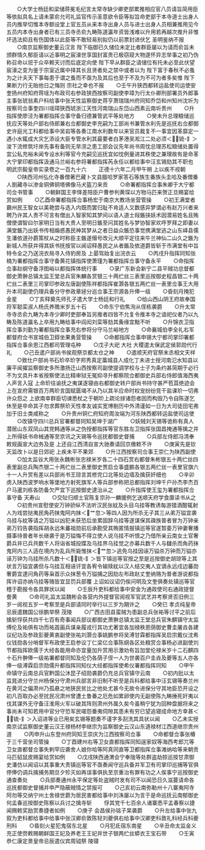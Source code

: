 <!-- { "loadSidebar": true } -->
　　○大学士杨廷和梁储蒋冕毛纪言太常寺缺少卿吏部累推相应官八员请旨简用臣等依拟具名上请未蒙俞允司礼监官传示圣意欲令臣等拟旨命吏部于本寺道士出身人员内推举切惟本寺额设堂上官五员从来本寺出身人员与进士出身人员相兼推用见今五员内本寺出身者已有三员寺丞俞九畴陈道瀛年资皆浅难以升用若再越次推升非惟坏选法抑且有伤国体以此臣等不敢轻易别拟仍以前票封进伏乞  圣明鉴纳不报
　　○南京监察御史董云汉言  陛下临御已久储位未定比者群臣屡以为请而俞旨未颁群情久郁臣请以近事明之宸濠世享国封富贵已极窃窥大物遂怀异志举事之初乃伪称召命以诳于众卒赖天讨而后底定向使  陛下早从群臣之请储位有托未必至此伏望宸濠之变为鉴于宗室近属中择其长且贤者处之禁中或者以为  陛下富于春秋不必蚤为之计夫天下事每患于谓之蚤而不亟为及其后也至于不及为不可为者多矣惟  陛下果断力行无贻他日之悔则  宗社之幸也不报
　　○壬午升狭西都转运盐使司运使安奎扬州府知府蒋瑶为布政司右参政狭西按察司副使李璋为行太仆卿刑部署员外郎事主事张琥翁素户科给事中张天性监察御史蒋亨萧瑞瑞州府同知乔岱和州知州沈圻为按察司佥事奎四川瑶璋狭西琥浙江天性河南瑞山东岱山西素云南圻贵州
　　○升指挥使廖泾为署都指挥佥事守备归德兼管武平等处地方
　　○癸未升总理粮储巡抚应天等处户部右侍郎兼右佥都御史李充嗣为工部尚书兼管水利先是巡抚右佥都御史许庭光工科都给事中吴岩等各奏江南水利数年以来官员裁复不一事宜因革靡定一遇小水辄成大灾乞添设大臣专管水利其最要者白茅港吴淞江二处必须＜锍-釒＞浚下流修筑圩岸先事有备则无旱涝之患工部会议先年尚书周忱总理苏松粮储处置得宜公私充裕未闻专设水利等官今充嗣见巡抚宜如忱例量进其秩使之兼理故有是命革大宁掌印都指挥汲通马兰峪右参将署都指挥芮永任以都给事中汪玄锡劾其不职也
明武宗毅皇帝实录卷之一百九十六
　　正德十六年二月甲午朔  上以疾不视朝
　　○陕西河州弘化寺番僧著巴藏卜文县膻哈罗家答石等族生番族头圭哈及番僧番人劄藏寺以渗金铜佛铜塔佛像马犬盔刀来贡
　　○命署都指挥佥事朱卿于大宁都司佥书管事
　　○朝鲜国王李怿差陪臣户曹参判黄琛以方物马匹来贺正旦赐宴给赏如例
　　○乙酉命署都指挥佥事杨宏于南京大教场坐营管操
　　○初王满堂者霸州民王智女以美艳尝与选入内既而罢归耻不肯适人又数感异梦谓必有赵万兴者来聘乃许其人贵不可言有僧出入智家知其梦间以语人道士叚鋹挟妖术因潜易姓名且贿僧使谓智曰尔家明日当有大贵人至明日鋹至问其姓名与梦协智家欢呼罗拜之即妻以满堂鋹乃出妖书传相煽惑愚民神其梦从之者日益众鋹恐事觉携满堂逃之山东峄县儒生潘依道孙爵策杖从之时称臣主鋹遂僣号改元大顺平定往来牛兰神仙二山久之鋹为新城人所获并得其妖书抚按官以闻诏释愚民之从者鋹及依道爵皆斩于市满堂有中旨特令全之乃送浣衣局寻入侍豹房及  上晏驾始复出浣衣云
　　○丙戌升指挥同知张楠为署都指挥佥事守备黄花镇指挥使萧瑾为署都指挥佥事守备永平
　　○命指挥佥事赵纲守备浮图峪以都指挥体统行事
　　○录广东新会新宁二县平贼功总督都御史萧翀总镇太监王堂总兵官朱麟各赏银三十两纻丝三表里巡按御史程昌银二十两纻丝二表里三司掌印参政左唐副使陈祥都指挥崔灏各银五两纻丝一表里佥事王大用升本司副使仍理兵备分守参政章拯分巡佥事王宗源各升俸一级
　　○昏刻月掩犯金星
　　○丁亥释奠先师孔子遣大学士杨廷和行礼
　　○给山西山阴王府故奉国将军聪栾淑人杨氏养赡米岁五十石
　　○命东宁伯焦洵从侄栋袭爵
　　○升太常寺寺丞俞九畴为本寺少卿时吏部奉旨另推者四皆不允复令推本寺之谙祀仪者乃以九畴及陈道瀛名上卒用九畴给事中阎闳刘栾等劾其夤缘宜黜不听
　　○升锦衣卫指挥佥事刘勤为署都指挥佥事充右参将分守马兰峪地方
　　○命襄城伯李全礼右军都督府佥书宣城伯卫錞坐果勇营管操
　　○命都指挥佥事申锡大宁都司掌印署都指挥佥事余恩江西都司管理屯种
　　○戊子大祀  大社  大稷遣太保武定侯郭勋代行礼
　　○己丑遣户部尚书侯观祭京都太仓之神
　　○遣顺天府官祭末丞相文天祥
　　○致仕户部尚书石玠卒玠字邦秀真定藁城县人成化丁未进士授河南氾水知县以廉平闻擢监察御史多所激扬迁山西按察司副使提调学校与士子为条约甚简期于必行不为文具升本省按察使法比精审狱无冤抑寻升都察院佥都御史兵部右侍郎值海西夷人声言入寇  上命玠往谕抚之夷谋遂寝由右都御史转户部尚书持守甚严苞苴绝迹会  上在宣府需银百万两玠言国赋匮竭不从乃以其半应命时权宠纷纷竞干盐课玠一切弗许众怨之  上欲南幸群臣切谏悉杖之于朝玠上疏论捄诸怨者因而构毁乃令自陈遂乞休至是卒命其子勿求葬祭玠天性孝友诚实宽博剔历中外清谨如一日为大司徒田宅弗加于旧士类咸称之
　　○升贵州铜仁府知府周汝端为河东陕西都转运盐使司运使
　　○改镇守四川总兵官署都督同知吴坤于湖广
　　○妖贼刘天锡等诡称有真人潜居山东双凤山其党韩通等从之伪授都指挥等官东胜左卫指挥张国昌掩通等擒之并上所得妖书命械通等至京讯之天锡等令巡抚都御史督捕
　　○兵部左侍郎冯清奉敕规画宣大边务及是  上还自江西清自宣大驰奏请回京缴敕不许
　　○庚寅先是钦天监改卜以是日郊祀  上疾未平不果郊
　　○升江西按察司佥事王崇仁为陕西副使
　　○加太监谷大用张永魏彬张忠禄米岁各二十四石赏右都督朱彬银五十两纻丝四表里副总兵陶杰银二十两纻丝二表里御史贾启佥事盛鹏各银五两纻丝一表里官旗六十一人升赏有差以兵部尚书王琼言其修完口北等处边墙及擒获奸细也
　　○辛卯虏入陕西波罗响水等堡地方射死旗军人等兵部参称把总都指挥刘坤千户孙杰李杰百户马暹刘栋各防备欠严宜下巡按御史逮治从之
　　○升指挥使王玺为署都指挥佥事守备  天寿山
　　○交阯归顺土官陈复宗孙一麟援例乞送顺天府学食廪读书从之
　　○初贵州宣慰使安万钟骄纵不法听汉民张紞及头目乌挂等教诱每游猎酒酣辄射人为戏尝挞夷民角药抹鬼阿内抹＜艹忽＞等四人因为所杀无子其三从弟万镒宜袭乌挂与紞等请之万镒以凶犯未获恐后坐累固辞乌挂等遂谋保其疎族普者冒为万钟亲弟万钧告袭指挥胡永远朱蕃祖勋前后承勘受其贿匿情报镇巡等官遂暂委万钟妻奢播摄事待普者年长继袭于是万镒悔不得立使人说乌挂不听恨之乃借所亲云南女土官奢爵兵并已兵共数千人将诣省城投牒及乌挂界乌挂觉之亦募兵数千人与讎杀而角药抹鬼阿内三人适在境内为乱兵所毙惟抹＜艹忽＞逃免乌挂因诬万镒杀万钟而万镒亦诬万钟为乌挂所杀凡数十＜锍-釒＞皆下镇巡等官按之至是巡按御史胡琼等上其状言万镒宜袭但与乌挂互相诬讦宜各宥令输赎紞以汉人结交夷人宜谪永远戍边蕃勋奢爵宜逮问角药等枭首示众抹葱令万镒捕之因劾左布政赵丈奎纳赂为普者游说都指挥许诏亦纳乌挂等赂皆宜显罚兵部覆  上诏如议诏仍俟问明及文奎俱奏处镇巡等官稽于勘报令各具罪状以闻
　　○壬辰升吏科都给事中安金为通政使司右通政提督誊黄
　　○命司礼监太监魏彬会各营内外提督官阅视军官武艺并考察贤否旧例三岁一阅视五岁一考察至是兵部请同时举行以三岁为期许之
　　○癸巳  孝贞纯皇帝忌辰遣魏国公徐鹏举祭  茂陵
　　○广西古田县蛮贼为患副总兵张祐等讨平之前后擒斩俘获共四千七百有奇事闻兵部议都御史萧翀总镇太监王堂总兵官朱麒镇守太监傅伦及祐俱有功而祐首画兵谋亲履戎行其功尤著宜各加禄秩恩荫御史曹圭屠垚各建议纪功及参政彭夔黄衷副使张祐刘灏佥事姚鹏参将吴溥甘霖都指挥吴启宗戴仪沈希仪钱勋各分哨督军布政使王启参议丁仁梁亿佥事陈纲各区处粮赏佥事杨必进副使刘节都指挥欧儒于大经各能用命亦宜量加升赏用示激劝有旨加堂伦禄米岁十二石麒四十石升翀俸一级祐署都督同知及伦仍各荫子侄一人为世袭百户圭垚及夔等五人亦各俸一级溥霖启宗勋儒升都指挥同知仪大经都指挥使希仪署都指挥同知
　　○甲午命镇守云南总兵官黔国公沐昆子绍勋袭爵仍充总兵官镇守云南
　　○初内批以太监晁进分守兰州杨保分守肃州兵部言非旧制不听至是兵科都给事中汪玄锡等奏兰州在黄河之偏肃州乃孤悬之地狭民贫比之他处尤甚今无故令进保分守其地臣恐开设之初凡百取办必至扰民况肃州曾遭土鲁番之厄危如累卵使内无副使陈九畴捶死奸夷以伐其谋外无守备汪淮用火军以破其阵则肃州外属久矣今虽稍宁犹为回种盘据将来之事尚未可知若用中官分守恐军民嗟怨番夷伺隙其患未有穷已望追寝成命地方幸甚＜锍-釒＞入诏进等业已用矣玄锡等题奏不谨字多刮洗其具状以闻
　　○乙未实授南京试监察御史董云汉王禄杨材李继宗为监察御史云汉山东道禄材江西道继宗贵州道
　　○丙申升山东登州府同知王崇庆为江西按察司佥事
　　○命都督佥事张椿于三千营坐司管操
　　○丁酉建州右等卫女直都指挥同知逞家奴等海西考郎兀等卫女直都督佥事失剌罕应袭舍人娘你哈等阿真同直等卫都指挥佥事滩纳哈等来朝贡马匹貂鼠皮赐宴给赏如例
　　○戊戌陕西通渭会宁奉陇等处群盗劫掠巡按甘肃御史潘仿以闻诏以其事重大责镇巡等官不亟奏闻守巡兵备并军卫有司掌印巡捕等官俱停俸仍调兵擒捕务期旦夕殄灭如再误事俱执至京重治有罪有功之人俟事宁巡按御史通查奏处
　　○兵部奏通州永平保定等处盗贼时发有司不以闻恐日久滋蔓请命各巡抚都御史督捕并申严隐蔽贼情之禁报可
　　○己亥初云南弥勒州十八寨夷阿寺阿勿等交纳宁州土舍禄世爵为居民害都给事中刘洙屡以为言于是命巡抚云南郁御史何孟春巡按御史陈察以兵讨之擒寺斩
　　俘其党千七百余人诸寨悉平孟春察以捷闻赐敕奖励赏奏捷者如例
　　○庚子  会昌侯孙铭子杲袭爵
　　○升左给事中张九叙为吏科都给事中给事中张汉卿俞敦陈轻刘夔俱右给事中汉卿吏科敦礼科经兵科夔刑科
　　○昏刻火星犯鬼宿东北星
　　○月犯氐宿东南星
　　○辛丑命太监金义充正使赍敕赐朝鲜国王妃及养老王王妃并世子银两纻丝蟒衣王宝石带
　　○壬寅  恭仁康定景皇帝忌辰遣仪宾周钺祭  陵寝

